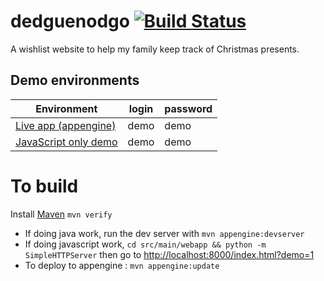 # dedguenodgo [![Build Status](https://drone.io/github.com/oadam/dedguenodgo/status.png)](https://drone.io/github.com/oadam/dedguenodgo/latest)

A wishlist website to help my family keep track of Christmas presents.

## Demo environments

Environment                                                                                | login | password
------------------------------------------------------------------------------------------ | ----- | --------
[Live app (appengine)](https://dedguenodgo.appspot.com)                                    | demo  | demo
[JavaScript only demo](https://rawgit.com/oadam/dedguenodgo/master/src/main/webapp/?demo=1) | demo  | demo

# To build
Install [Maven](http://maven.apache.org/install.html)
`mvn verify`

- If doing java work, run the dev server  with `mvn appengine:devserver`
- If doing javascript work, `cd src/main/webapp && python -m SimpleHTTPServer` then go to [http://localhost:8000/index.html?demo=1]()
- To deploy to appengine : `mvn appengine:update`
